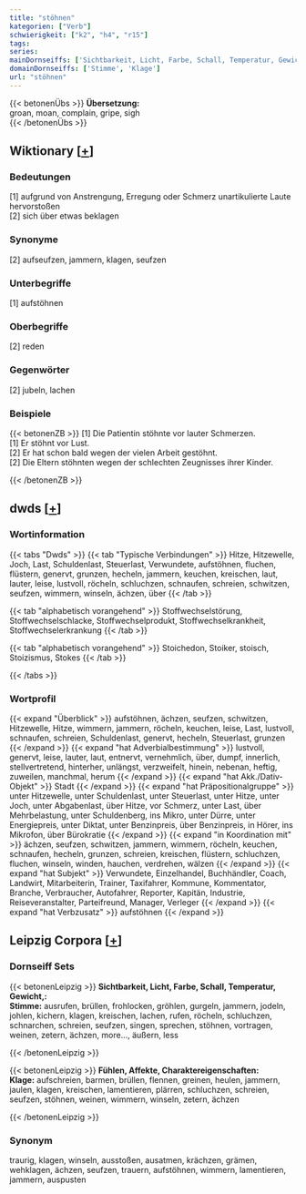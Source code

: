 ```yaml
---
title: "stöhnen"
kategorien: ["Verb"]
schwierigkeit: ["k2", "h4", "r15"]
tags:
series:
mainDornseiffs: ['Sichtbarkeit, Licht, Farbe, Schall, Temperatur, Gewicht,', 'Fühlen, Affekte, Charaktereigenschaften']
domainDornseiffs: ['Stimme', 'Klage']
url: "stöhnen"
---
```


{{< betonenÜbs >}}
**Übersetzung:**  
groan, moan, complain, gripe, sigh  
{{< /betonenÜbs >}}

## Wiktionary [[+](https://de.wiktionary.org/wiki/stöhnen)]

### Bedeutungen
[1] aufgrund von Anstrengung, Erregung oder Schmerz unartikulierte Laute hervorstoßen  
[2] sich über etwas beklagen  

### Synonyme
[2] aufseufzen, jammern, klagen, seufzen  

### Unterbegriffe
[1] aufstöhnen  

### Oberbegriffe
[2] reden  

### Gegenwörter
[2] jubeln, lachen  

### Beispiele
{{< betonenZB >}}
[1] Die Patientin stöhnte vor lauter Schmerzen.  
[1] Er stöhnt vor Lust.  
[2] Er hat schon bald wegen der vielen Arbeit gestöhnt.  
[2] Die Eltern stöhnten wegen der schlechten Zeugnisses ihrer Kinder.  

{{< /betonenZB >}}


## dwds [[+](https://www.dwds.de/wb/stöhnen)]

### Wortinformation
{{< tabs "Dwds" >}}
{{< tab "Typische Verbindungen" >}}
Hitze, Hitzewelle, Joch, Last, Schuldenlast, Steuerlast, Verwundete, aufstöhnen, fluchen, flüstern, genervt, grunzen, hecheln, jammern, keuchen, kreischen, laut, lauter, leise, lustvoll, röcheln, schluchzen, schnaufen, schreien, schwitzen, seufzen, wimmern, winseln, ächzen, über
{{< /tab >}}

{{< tab "alphabetisch vorangehend" >}}
Stoffwechselstörung, Stoffwechselschlacke, Stoffwechselprodukt, Stoffwechselkrankheit, Stoffwechselerkrankung
{{< /tab >}}

{{< tab "alphabetisch vorangehend" >}}
Stoichedon, Stoiker, stoisch, Stoizismus, Stokes
{{< /tab >}}

{{< /tabs >}}

### Wortprofil
{{< expand "Überblick" >}} aufstöhnen, ächzen, seufzen, schwitzen, Hitzewelle, Hitze, wimmern, jammern, röcheln, keuchen, leise, Last, lustvoll, schnaufen, schreien, Schuldenlast, genervt, hecheln, Steuerlast, grunzen {{< /expand >}}
{{< expand "hat Adverbialbestimmung" >}} lustvoll, genervt, leise, lauter, laut, entnervt, vernehmlich, über, dumpf, innerlich, stellvertretend, hinterher, unlängst, verzweifelt, hinein, nebenan, heftig, zuweilen, manchmal, herum {{< /expand >}}
{{< expand "hat Akk./Dativ-Objekt" >}} Stadt {{< /expand >}}
{{< expand "hat Präpositionalgruppe" >}} unter Hitzewelle, unter Schuldenlast, unter Steuerlast, unter Hitze, unter Joch, unter Abgabenlast, über Hitze, vor Schmerz, unter Last, über Mehrbelastung, unter Schuldenberg, ins Mikro, unter Dürre, unter Energiepreis, unter Diktat, unter Benzinpreis, über Benzinpreis, in Hörer, ins Mikrofon, über Bürokratie {{< /expand >}}
{{< expand "in Koordination mit" >}} ächzen, seufzen, schwitzen, jammern, wimmern, röcheln, keuchen, schnaufen, hecheln, grunzen, schreien, kreischen, flüstern, schluchzen, fluchen, winseln, winden, hauchen, verdrehen, wälzen {{< /expand >}}
{{< expand "hat Subjekt" >}} Verwundete, Einzelhandel, Buchhändler, Coach, Landwirt, Mitarbeiterin, Trainer, Taxifahrer, Kommune, Kommentator, Branche, Verbraucher, Autofahrer, Reporter, Kapitän, Industrie, Reiseveranstalter, Parteifreund, Manager, Verleger {{< /expand >}}
{{< expand "hat Verbzusatz" >}} aufstöhnen {{< /expand >}}

## Leipzig Corpora [[+](https://corpora.uni-leipzig.de/en/res?word=stöhnen&corpusId=deu_newscrawl-public_2018)]

### Dornseiff Sets
{{< betonenLeipzig >}}
**Sichtbarkeit, Licht, Farbe, Schall, Temperatur, Gewicht,:**  
**Stimme:** ausrufen, brüllen, frohlocken, gröhlen, gurgeln, jammern, jodeln, johlen, kichern, klagen, kreischen, lachen, rufen, röcheln, schluchzen, schnarchen, schreien, seufzen, singen, sprechen, stöhnen, vortragen, weinen, zetern, ächzen, more..., äußern, less  

{{< /betonenLeipzig >}}


{{< betonenLeipzig >}}
**Fühlen, Affekte, Charaktereigenschaften:**  
**Klage:** aufschreien, barmen, brüllen, flennen, greinen, heulen, jammern, jaulen, klagen, kreischen, lamentieren, plärren, schluchzen, schreien, seufzen, stöhnen, weinen, wimmern, winseln, zetern, ächzen  

{{< /betonenLeipzig >}}

### Synonym
traurig, klagen, winseln, ausstoßen, ausatmen, krächzen, grämen, wehklagen, ächzen, seufzen, trauern, aufstöhnen, wimmern, lamentieren, jammern, auspusten

